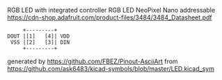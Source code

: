 RGB LED with integrated controller
RGB LED NeoPixel Nano addressable
https://cdn-shop.adafruit.com/product-files/3484/3484_Datasheet.pdf


	     +---------+
	DOUT |[1]   [4]| VDD
	 VSS |[2]   [3]| DIN
	     +---------+


generated by https://github.com/FBEZ/Pinout-AsciiArt from https://github.com/ask6483/kicad-symbols/blob/master/LED.kicad_sym